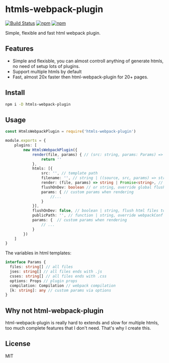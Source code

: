 # htmls-webpack-plugin

[![Build Status](https://travis-ci.org/zaaack/htmls-webpack-plugin.svg?branch=master)](https://travis-ci.org/zaaack/htmls-webpack-plugin) [![npm](https://img.shields.io/npm/v/htmls-webpack-plugin.svg)](https://www.npmjs.com/package/htmls-webpack-plugin) [![npm](https://img.shields.io/npm/dm/htmls-webpack-plugin.svg)](https://www.npmjs.com/package/htmls-webpack-plugin)

Simple, flexible and fast html webpack plugin.

## Features

- Simple and flexisble, you can almost controll anything of generate htmls, no need of setup lots of plugins.
- Support multiple htmls by default
- Fast, almost 20x faster then html-webpack-plugin for 20+ pages.

## Install

```sh
npm i -D htmls-webpack-plugin
```

## Usage


```ts
const HtmlsWebpackPlugin = require('htmls-webpack-plugin')

module.exports = {
    plugins: [
        new HtmlsWebpackPlugin({
            render(file, params) { // (src: string, params: Params) => string | Promise<string>, custom template rendering function, support async rendering, default is ejs
                return ''
            },
            htmls: [{
                src: '', // template path
                filename: '', // string | ((source, src, params) => string), relative to output path, can be a function to be generated via context
                render: (file, params) => string | Promise<string>, // override global render function
                flushOnDev: boolean // or string, override global flushOnDev
                params: { // custom params when rendering
                    //...
                }
            }],
            flushOnDev: false, // boolean | string, flush html files to dist, can be a string file path, useful for debug or devServer.
            publicPath: '', // function | string, override webpackConf's publicPath
            params: {  // custom params when rendering
                // ...
            }
        })
    ]
}

```

The variables in html templates:

```ts
interface Params {
  files: string[] // all files
  jses: string[] // all files ends with .js
  csses: string[] // all files ends with .css
  options: Props // plugin props
  compilation: Compilation // webpack compilation
  [k: string]: any // custom params via options
}
```

## Why not html-webpack-plugin

html-webpack-plugin is really hard to extends and slow for multiple htmls, too much complete features that I don't need. That's why I create this.

## License

MIT
